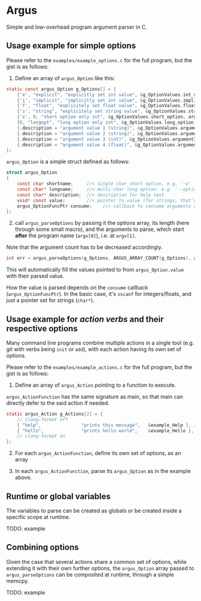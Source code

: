 # Argus

Simple and low-overhead program argument parser in C.

## Usage example for simple options

Please refer to the `examples/example_options.c` for the full program,
but the gist is as follows:

1. Define an array of `argus_Option` like this:

```C
static const argus_Option g_Options[] = {
    {'e', "explicit", "explicitly set int value", &g_OptionValues.int_value, argus_setOptionExplicitInt},
    {'i', "implicit", "implicitly set int value", &g_OptionValues.implicit_value, argus_setOptionImplicit},
    {'f', "float", "explicitely set float value", &g_OptionValues.float_value, argus_setOptionExplicitFloat},
    {'s', "string", "explicitely set string value", &g_OptionValues.string_value, argus_setOptionExplicitString},
    {'x', 0, "short option only int", &g_OptionValues.short_option, argus_setOptionExplicitInt},
    {0, "longopt", "long option only int", &g_OptionValues.long_option, argus_setOptionExplicitInt},
    {.description = "argument value 1 (string)", &g_OptionValues.argument1, argus_setOptionPositionalString},
    {.description = "argument value 2 (string)", &g_OptionValues.argument2, argus_setOptionPositionalString},
    {.description = "argument value 3 (int)", &g_OptionValues.argument3, argus_setOptionPositionalInt},
    {.description = "argument value 4 (float)", &g_OptionValues.argument4, argus_setOptionPositionalFloat},
};
```

`argus_Option` is a simple struct defined as follows:

```C
struct argus_Option
{
    const char shortname;     //< single char short option. e.g. '-o'
    const char* longname;     //< multi-char long option. e.g. '--option'
    const char* description;  //< description for help text
    void* const value;        //< pointer to value (for strings, that's a char** to pass)
    argus_OptionFuncPtr consume;    //< callback to consume arguments coming after
};
```

2. call `argus_parseOptions` by passing it the options array, its length (here through some small macro),
   and the arguments to parse, which start **after** the program name (`argv[0]`), i.e. at `argv[1]`.

Note that the argument count has to be decreased accordingly.

```C
int err = argus_parseOptions(g_Options, ARGUS_ARRAY_COUNT(g_Options), argc - 1, argv + 1);
```

This will automatically fill the values pointed to from `argus_Option.value` with their parsed value.

How the value is parsed depends on the `consume` callback (`argus_OptionFuncPtr`).
In the basic case, it's `sscanf` for integers/floats, and just a pointer set for strings (`char*`).

## Usage example for _action verbs_ and their respective options

Many command line programs combine multiple actions in a single tool (e.g. git with verbs being `init` or `add`),
with each action having its own set of options.

Please refer to the `examples/example_actions.c` for the full program,
but the gist is as follows:

1. Define an array of `argus_Action` pointing to a function to execute.

`argus_ActionFunction` has the same signature as main,
so that main can directly defer to the said action if needed.


```C
static argus_Action g_Actions[2] = {
    // clang-format off
    { "help",               "prints this message",   &example_Help }, //must be top
    { "hello",              "prints hello world",    &example_Hello },
    // clang-format on
};
```

2. For each `argus_ActionFunction`, define its own set of options, as an array

3. In each `argus_ActionFunction`, parse its `argus_Option` as in the example above.

## Runtime or global variables

The variables to parse can be created as globals or be created inside a specific scope at runtime.

TODO: example

## Combining options

Given the case that several actions share a common set of options,
while extending it with their own further options,
the `argus_Option` array passed to `argus_parseOptions` can be composited at runtime,
through a simple memcpy.

TODO: example
